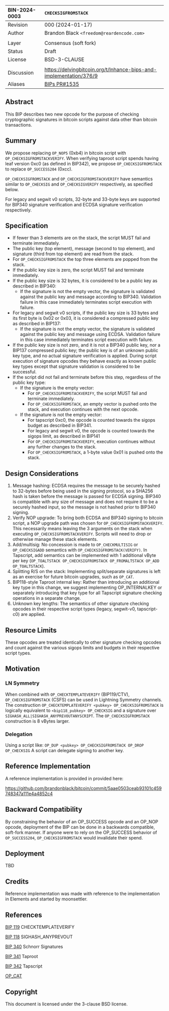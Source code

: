 | BIN-2024-0003 | `CHECKSIGFROMSTACK`
| :------------ | :-------
| Revision      | 000 (2024-01-17)
| Author        | Brandon Black `<freedom@reardencode.com>`
| |
| Layer         | Consensus (soft fork)
| Status        | Draft
| License       | BSD-3-CLAUSE
| |
| Discussion    | https://delvingbitcoin.org/t/lnhance-bips-and-implementation/376/9
| Aliases       | [BIPs PR#1535](https://github.com/bitcoin/bips/pull/1535)

## Abstract

This BIP describes two new opcode for the purpose of checking cryptographic
signatures in bitcoin scripts against data other than bitcoin transactions.

## Summary

We propose replacing `OP_NOP5` (0xb4) in bitcoin script with
`OP_CHECKSIGFROMSTACKVERIFY`. When verifying taproot script spends having
leaf version 0xc0 (as defined in BIP342), we propose `OP_CHECKSIGFROMSTACK`
to replace `OP_SUCCESS204` (0xcc).

`OP_CHECKSIGFROMSTACK` and `OP_CHECKSIGFROMSTACKVERIFY`
have semantics similar to `OP_CHECKSIG` and
`OP_CHECKSIGVERIFY` respectively, as specified below.

For legacy and segwit v0 scripts, 32-byte and 33-byte keys are supported for
BIP340 signature verification and ECDSA signature verification respectively.

## Specification

* If fewer than 3 elements are on the stack, the script MUST fail and terminate immediately.
* The public key (top element), message (second to top element), and signature (third from top element) are read from the stack.
* For `OP_CHECKSIGFROMSTACK` the top three elements are popped from the stack.
* If the public key size is zero, the script MUST fail and terminate immediately.
* If the public key size is 32 bytes, it is considered to be a public key as described in BIP340:
    * If the signature is not the empty vector, the signature is validated against the public key and message according to BIP340. Validation failure in this case immediately terminates script execution with failure.
* For legacy and segwit v0 scripts, if the public key size is 33 bytes and its first byte is 0x02 or 0x03, it is considered a compressed public key as described in BIP137:
    * If the signature is not the empty vector, the signature is validated against the public key and message using ECDSA. Validation failure in this case immediately terminates script execution with failure.
* If the public key size is not zero, and it is not a BIP340 public key, nor a BIP137 compressed public key; the public key is of an unknown public key type, and no actual signature verification is applied. During script execution of signature opcodes they behave exactly as known public key types except that signature validation is considered to be successful.
* If the script did not fail and terminate before this step, regardless of the public key type:
    * If the signature is the empty vector:
        * For `OP_CHECKSIGFROMSTACKVERIFY`, the script MUST fail and terminate immediately.
        * For `OP_CHECKSIGFROMSTACK`, an empty vector is pushed onto the stack, and execution continues with the next opcode.
    * If the signature is not the empty vector:
        * For tapscript 0xc0, the opcode is counted towards the sigops budget as described in BIP341.
        * For legacy and segwit v0, the opcode is counted towards the sigops limit, as described in BIP141
        * For `OP_CHECKSIGFROMSTACKVERIFY`, execution continues without any further changes to the stack.
        * For `OP_CHECKSIGFROMSTACK`, a 1-byte value 0x01 is pushed onto the stack.

## Design Considerations

1. Message hashing: ECDSA requires the message to be securely hashed to 32-bytes before being used in the signing protocol, so a SHA256 hash is taken before the message is passed for ECDSA signing. BIP340 is compatible with any size of message and does not require it to be a securely hashed input, so the message is not hashed prior to BIP340 signing.
2. Verify NOP upgrade: To bring both ECDSA and BIP340 signing to bitcoin script, a NOP upgrade path was chosen for `OP_CHECKSIGFROMSTACKVERIFY`. This necessarily means leaving the 3 arguments on the stack when executing `OP_CHECKSIGFROMSTACKVERIFY`. Scripts will need to drop or otherwise manage these stack elements.
3. Add/multisig: No concession is made to `OP_CHECKMULTISIG` or `OP_CHECKSIGADD` semantics with `OP_CHECKSIGFROMSTACK(VERIFY)`. In Tapscript, add semantics can be implemented with 1 additional vByte per key (`OP_TOALTSTACK OP_CHECKSIGFROMSTACK OP_FROMALTSTACK OP_ADD OP_TOALTSTACK`).
4. Splitting R/S on the stack: Implementing split/separate signatures is left as an exercise for future bitcoin upgrades, such as `OP_CAT`.
5. BIP118-style Taproot internal key: Rather than introducing an additional key type in this change, we suggest implementing OP_INTERNALKEY or separately introducing that key type for all Tapscript signature checking operations in a separate change.
6. Unknown key lengths: The semantics of other signature checking opcodes in their respective script types (legacy, segwit-v0, tapscript-c0) are applied.

## Resource Limits

These opcodes are treated identically to other signature checking opcodes and
count against the various sigops limits and budgets in their respective script
types.

## Motivation

### LN Symmetry

When combined with `OP_CHECKTEMPLATEVERIFY` (BIP119/CTV),
`OP_CHECKSIGFROMSTACK` (CSFS) can be used in Lightning Symmetry channels.
The construction `OP_CHECKTEMPLATEVERIFY <pubkey> OP_CHECKSIGFROMSTACK` is
logically equivalent to `<bip118_pubkey> OP_CHECKSIG` and a signature over
`SIGHASH_ALL|SIGHASH_ANYPREVOUTANYSCRIPT`. The `OP_CHECKSIGFROMSTACK`
construction is 8 vBytes larger.

### Delegation

Using a script like:
`OP_DUP <pubkey> OP_CHECKSIGFROMSTACK OP_DROP OP_CHECKSIG`
A script can delegate signing to another key.

## Reference Implementation

A reference implementation is provided in provided here:

https://github.com/brandonblack/bitcoin/commit/5aae0503ceab93101c459748347a111e4a4852c4

## Backward Compatibility

By constraining the behavior of an OP_SUCCESS opcode and an OP_NOP opcode,
deployment of the BIP can be done in a backwards compatible, soft-fork manner.
If anyone were to rely on the OP_SUCCESS behavior of
`OP_SUCCESS204`, `OP_CHECKSIGFROMSTACK` would invalidate
their spend.

## Deployment

TBD

## Credits

Reference implementation was made with reference to the implementation in
Elements and started by moonsettler.

## References

[BIP 119](https://github.com/bitcoin/bips/blob/master/bip-0119.mediawiki) CHECKTEMPLATEVERIFY

[BIP 118](https://github.com/bitcoin/bips/blob/master/bip-0119.mediawiki) SIGHASH_ANYPREVOUT

[BIP 340](https://github.com/bitcoin/bips/blob/master/bip-0341.mediawiki) Schnorr Signatures

[BIP 341](https://github.com/bitcoin/bips/blob/master/bip-0341.mediawiki) Taproot

[BIP 342](https://github.com/bitcoin/bips/blob/master/bip-0342.mediawiki) Tapscript

[OP_CAT](https://github.com/EthanHeilman/op_cat_draft/blob/main/cat.mediawiki)

## Copyright

This document is licensed under the 3-clause BSD license.
